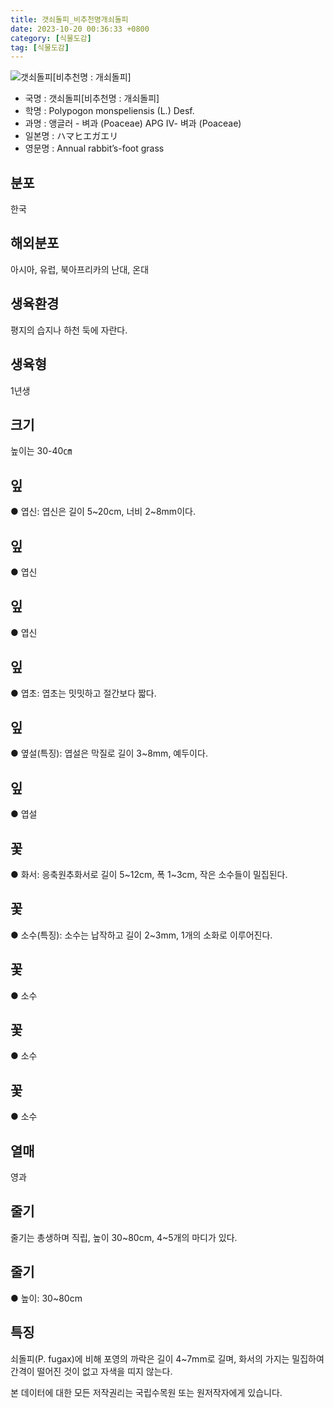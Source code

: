 ```yaml
---
title: 갯쇠돌피_비추천명개쇠돌피
date: 2023-10-20 00:36:33 +0800
category: [식물도감]
tag: [식물도감]
---
```




![갯쇠돌피[비추천명 : 개쇠돌피]](/fileUpload/plants/basic/Gramineae/Polypogon/14697/14697_1_th2.jpg)
- 국명 : 갯쇠돌피[비추천명 : 개쇠돌피]
- 학명 : Polypogon monspeliensis (L.) Desf.
- 과명 : 앵글러 - 벼과 (Poaceae) APG Ⅳ- 벼과 (Poaceae)
- 일본명 : ハマヒエガエリ
- 영문명 : Annual rabbit’s-foot grass


## 분포
한국
## 해외분포
아시아, 유럽, 북아프리카의 난대, 온대
## 생육환경
평지의 습지나 하천 둑에 자란다.
## 생육형
1년생
## 크기
높이는 30-40㎝
## 잎
● 엽신: 엽신은 길이 5~20cm, 너비 2~8mm이다.
## 잎
● 엽신
## 잎
● 엽신
## 잎
● 엽초: 엽초는 밋밋하고 절간보다 짧다.
## 잎
● 옆설(특징): 엽설은 막질로 길이 3~8mm, 예두이다.
## 잎
● 엽설
## 꽃
● 화서: 응축원추화서로 길이 5~12cm, 폭 1~3cm, 작은 소수들이 밀집된다.
## 꽃
● 소수(특징): 소수는 납작하고 길이 2~3mm, 1개의 소화로 이루어진다.
## 꽃
● 소수
## 꽃
● 소수
## 꽃
● 소수
## 열매
영과
## 줄기
줄기는 총생하며 직립, 높이 30~80cm, 4~5개의 마디가 있다.
## 줄기
● 높이: 30~80cm
## 특징
쇠돌피(P. fugax)에 비해 포영의 까락은 길이 4~7mm로 길며, 화서의 가지는 밀집하여 간격이 떨어진 것이 없고 자색을 띠지 않는다.






본 데이터에 대한 모든 저작권리는 국립수목원 또는 원저작자에게 있습니다.
